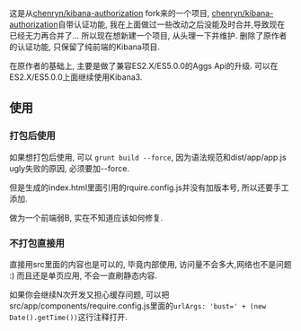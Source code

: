 这是从[chenryn/kibana-authorization](https://github.com/chenryn/kibana-authorization) fork来的一个项目, [chenryn/kibana-authorization](https://github.com/chenryn/kibana-authorization)自带认证功能, 我在上面做过一些改动之后没能及时合并,导致现在已经无力再合并了... 所以现在想新建一个项目, 从头理一下并维护. 删除了原作者的认证功能, 只保留了纯前端的Kibana项目.

在原作者的基础上, 主要是做了兼容ES2.X/ES5.0.0的Aggs Api的升级. 可以在ES2.X/ES5.0.0上面继续使用Kibana3.

## 使用

### 打包后使用

如果想打包后使用, 可以 `grunt build --force`, 因为语法规范和dist/app/app.js ugly失败的原因, 必须要加--force.

但是生成的index.html里面引用的rquire.config.js并没有加版本号, 所以还要手工添加.

做为一个前端弱B, 实在不知道应该如何修复.

### 不打包直接用

直接用src里面的内容也是可以的, 毕竟内部使用, 访问量不会多大,网络也不是问题 :) 而且还是单页应用, 不会一直刷静态内容.

如果你会继续N次开发又担心缓存问题, 可以把src/app/components/require.config.js里面的`urlArgs: 'bust=' + (new Date().getTime())`这行注释打开.
